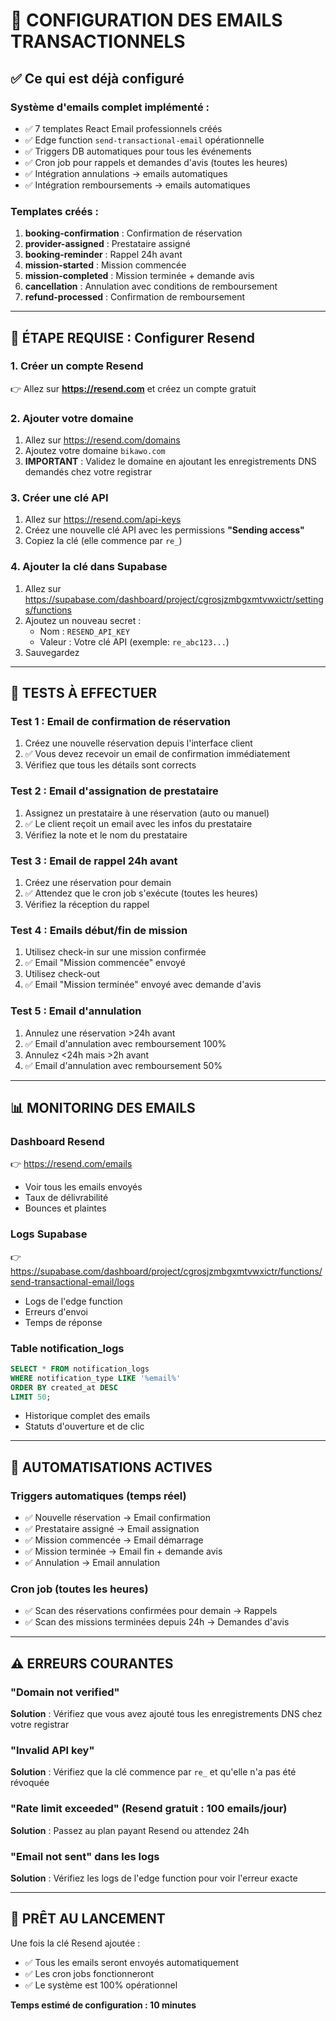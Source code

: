 # 📧 CONFIGURATION DES EMAILS TRANSACTIONNELS

## ✅ Ce qui est déjà configuré

### Système d'emails complet implémenté :
- ✅ 7 templates React Email professionnels créés
- ✅ Edge function `send-transactional-email` opérationnelle
- ✅ Triggers DB automatiques pour tous les événements
- ✅ Cron job pour rappels et demandes d'avis (toutes les heures)
- ✅ Intégration annulations → emails automatiques
- ✅ Intégration remboursements → emails automatiques

### Templates créés :
1. **booking-confirmation** : Confirmation de réservation
2. **provider-assigned** : Prestataire assigné
3. **booking-reminder** : Rappel 24h avant
4. **mission-started** : Mission commencée
5. **mission-completed** : Mission terminée + demande avis
6. **cancellation** : Annulation avec conditions de remboursement
7. **refund-processed** : Confirmation de remboursement

---

## 🔧 ÉTAPE REQUISE : Configurer Resend

### 1. Créer un compte Resend
👉 Allez sur **https://resend.com** et créez un compte gratuit

### 2. Ajouter votre domaine
1. Allez sur https://resend.com/domains
2. Ajoutez votre domaine `bikawo.com`
3. **IMPORTANT** : Validez le domaine en ajoutant les enregistrements DNS demandés chez votre registrar

### 3. Créer une clé API
1. Allez sur https://resend.com/api-keys
2. Créez une nouvelle clé API avec les permissions **"Sending access"**
3. Copiez la clé (elle commence par `re_`)

### 4. Ajouter la clé dans Supabase
1. Allez sur https://supabase.com/dashboard/project/cgrosjzmbgxmtvwxictr/settings/functions
2. Ajoutez un nouveau secret :
   - Nom : `RESEND_API_KEY`
   - Valeur : Votre clé API (exemple: `re_abc123...`)
3. Sauvegardez

---

## 🧪 TESTS À EFFECTUER

### Test 1 : Email de confirmation de réservation
1. Créez une nouvelle réservation depuis l'interface client
2. ✅ Vous devez recevoir un email de confirmation immédiatement
3. Vérifiez que tous les détails sont corrects

### Test 2 : Email d'assignation de prestataire
1. Assignez un prestataire à une réservation (auto ou manuel)
2. ✅ Le client reçoit un email avec les infos du prestataire
3. Vérifiez la note et le nom du prestataire

### Test 3 : Email de rappel 24h avant
1. Créez une réservation pour demain
2. ✅ Attendez que le cron job s'exécute (toutes les heures)
3. Vérifiez la réception du rappel

### Test 4 : Emails début/fin de mission
1. Utilisez check-in sur une mission confirmée
2. ✅ Email "Mission commencée" envoyé
3. Utilisez check-out
4. ✅ Email "Mission terminée" envoyé avec demande d'avis

### Test 5 : Email d'annulation
1. Annulez une réservation >24h avant
2. ✅ Email d'annulation avec remboursement 100%
3. Annulez <24h mais >2h avant
4. ✅ Email d'annulation avec remboursement 50%

---

## 📊 MONITORING DES EMAILS

### Dashboard Resend
👉 https://resend.com/emails
- Voir tous les emails envoyés
- Taux de délivrabilité
- Bounces et plaintes

### Logs Supabase
👉 https://supabase.com/dashboard/project/cgrosjzmbgxmtvwxictr/functions/send-transactional-email/logs
- Logs de l'edge function
- Erreurs d'envoi
- Temps de réponse

### Table notification_logs
```sql
SELECT * FROM notification_logs 
WHERE notification_type LIKE '%email%' 
ORDER BY created_at DESC 
LIMIT 50;
```
- Historique complet des emails
- Statuts d'ouverture et de clic

---

## 🔄 AUTOMATISATIONS ACTIVES

### Triggers automatiques (temps réel)
- ✅ Nouvelle réservation → Email confirmation
- ✅ Prestataire assigné → Email assignation
- ✅ Mission commencée → Email démarrage
- ✅ Mission terminée → Email fin + demande avis
- ✅ Annulation → Email annulation

### Cron job (toutes les heures)
- ✅ Scan des réservations confirmées pour demain → Rappels
- ✅ Scan des missions terminées depuis 24h → Demandes d'avis

---

## ⚠️ ERREURS COURANTES

### "Domain not verified"
**Solution** : Vérifiez que vous avez ajouté tous les enregistrements DNS chez votre registrar

### "Invalid API key"
**Solution** : Vérifiez que la clé commence par `re_` et qu'elle n'a pas été révoquée

### "Rate limit exceeded" (Resend gratuit : 100 emails/jour)
**Solution** : Passez au plan payant Resend ou attendez 24h

### "Email not sent" dans les logs
**Solution** : Vérifiez les logs de l'edge function pour voir l'erreur exacte

---

## 🚀 PRÊT AU LANCEMENT

Une fois la clé Resend ajoutée :
- ✅ Tous les emails seront envoyés automatiquement
- ✅ Les cron jobs fonctionneront
- ✅ Le système est 100% opérationnel

**Temps estimé de configuration : 10 minutes**
